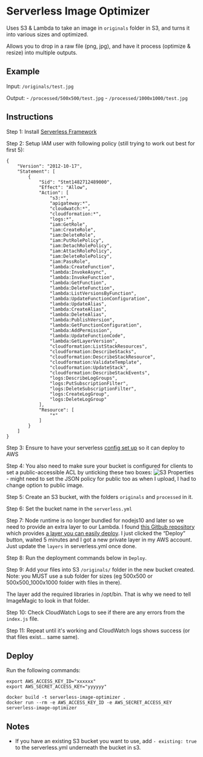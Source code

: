 # Serverless Image Optimizer

Uses S3 & Lambda to take an image in `originals` folder in S3, and turns it into various sizes and optimized.

Allows you to drop in a raw file (png, jpg), and have it process (optimize & resize) into multiple outputs.

## Example
Input: `/originals/test.jpg`

Output:
	- `/processed/500x500/test.jpg`
	- `/processed/1000x1000/test.jpg`

## Instructions
Step 1: Install [Serverless Framework](https://www.serverless.com/)

Step 2: Setup IAM user with following policy (still trying to work out best for first 5):
```
{
    "Version": "2012-10-17",
    "Statement": [
        {
            "Sid": "Stmt1482712489000",
            "Effect": "Allow",
            "Action": [
                "s3:*",
                "apigateway:*",
                "cloudwatch:*",
                "cloudformation:*",
                "logs:*",
                "iam:GetRole",
                "iam:CreateRole",
                "iam:DeleteRole",
                "iam:PutRolePolicy",
                "iam:DetachRolePolicy",
                "iam:AttachRolePolicy",
                "iam:DeleteRolePolicy",
                "iam:PassRole",
                "lambda:CreateFunction",
                "lambda:InvokeAsync",
                "lambda:InvokeFunction",
                "lambda:GetFunction",
                "lambda:DeleteFunction",
                "lambda:ListVersionsByFunction",
                "lambda:UpdateFunctionConfiguration",
                "lambda:UpdateAlias",
                "lambda:CreateAlias",
                "lambda:DeleteAlias",
                "lambda:PublishVersion",
                "lambda:GetFunctionConfiguration",
                "lambda:AddPermission",
                "lambda:UpdateFunctionCode",
                "lambda:GetLayerVersion",
                "cloudformation:ListStackResources",
                "cloudformation:DescribeStacks",
                "cloudformation:DescribeStackResource",
                "cloudformation:ValidateTemplate",
                "cloudformation:UpdateStack",
                "cloudformation:DescribeStackEvents",
                "logs:DescribeLogGroups",
                "logs:PutSubscriptionFilter",
                "logs:DeleteSubscriptionFilter",
                "logs:CreateLogGroup",
                "logs:DeleteLogGroup"
            ],
            "Resource": [
                "*"
            ]
        }
    ]
}
```

Step 3: Ensure to have your serverless [config set up](https://www.serverless.com/framework/docs/providers/aws/guide/credentials/) so it can deploy to AWS

Step 4: You also need to make sure your bucket is configured for clients to set a public-accessible ACL by unticking these two boxes:
![S3 Properties](https://i.stack.imgur.com/SSdVz.png) - might need to set the JSON policy for public too as when I upload, I had to change option to public image.

Step 5: Create an S3 bucket, with the folders `originals` and `processed` in it.

Step 6: Set the bucket name in the `serverless.yml`

Step 7: Node runtime is no longer bundled for nodejs10 and later so we need to provide an extra layer to our Lambda. I found [this Gitbub repository](https://github.com/serverlesspub/imagemagick-aws-lambda-2) which provides [a layer you can easily deploy](https://serverlessrepo.aws.amazon.com/applications/arn:aws:serverlessrepo:us-east-1:145266761615:applications~image-magick-lambda-layer). I just clicked the “Deploy” button, waited 5 minutes and I got a new private layer in my AWS account. Just update the `layers` in serverless.yml once done.

Step 8: Run the deployment commands below in `Deploy`.

Step 9: Add your files into S3 `/originals/` folder in the new bucket created. Note: you MUST use a sub folder for sizes (eg 500x500 or 500x500_1000x1000 folder with files in there).

The layer add the required libraries in /opt/bin. That is why we need to tell ImageMagic to look in that folder.

Step 10: Check CloudWatch Logs to see if there are any errors from the `index.js` file.

Step 11: Repeat until it's working and CloudWatch logs shows success (or that files exist... same same).

## Deploy
Run the following commands:
```
export AWS_ACCESS_KEY_ID="xxxxxx"
export AWS_SECRET_ACCESS_KEY="yyyyyy"

docker build -t serverless-image-optimizer .
docker run --rm -e AWS_ACCESS_KEY_ID -e AWS_SECRET_ACCESS_KEY serverless-image-optimizer
```

## Notes
- If you have an existing S3 bucket you want to use, add `- existing: true` to the serverless.yml underneath the bucket in s3.